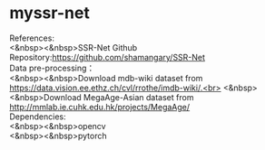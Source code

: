 # myssr-net
References:<br>
  <&nbsp><&nbsp>SSR-Net Github Repository:https://github.com/shamangary/SSR-Net<br>
Data pre-processing：<br>
  <&nbsp><&nbsp>Download mdb-wiki dataset from https://data.vision.ee.ethz.ch/cvl/rrothe/imdb-wiki/.<br>
  <&nbsp><&nbsp>Download MegaAge-Asian dataset from http://mmlab.ie.cuhk.edu.hk/projects/MegaAge/<br>
Dependencies:<br>
  <&nbsp><&nbsp>opencv<br>
  <&nbsp><&nbsp>pytorch<br>


